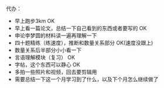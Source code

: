 代办：
+ 早上跑步3km  OK
+ 早上看一篇论文，总结一下自己看到的东西或者要写的  OK
+ 申论李梦圆的材料读一遍再理解一下
+ 四十题精练（练速度），推断和数量关系部分  OK(速度没跟上)
+ 数量关系后半部分小小看一下
+ 言语理解模块（复习） OK
+ 字帖，这个东西可以静心 OK
+ 多拍一些照片和视频，回去要剪辑用
+ 需要总结一下这一个月学习到了什么，以及下个月怎么继续做了